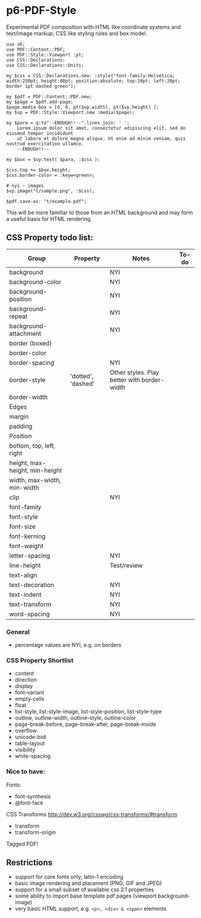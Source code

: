 p6-PDF-Style
============
Experimental PDF composition with HTML like coordinate systems and text/image markup; CSS like styling rules and box model.

```
use v6;
use PDF::Content::PDF;
use PDF::Style::Viewport :pt;
use CSS::Declarations;
use CSS::Declarations::Units;

my $css = CSS::Declarations.new: :style("font-family:Helvetica; width:250pt; height:80pt; position:absolute; top:20pt; left:20pt; border 1pt dashed green");

my $pdf = PDF::Content::PDF.new;
my $page = $pdf.add-page;
$page.media-box = [0, 0, pt($vp.width), pt($vp.height) ];
my $vp = PDF::Style::Viewport.new :media($page);

my $para = q:to"--ENOUGH!!--".lines.join: ' ';
    Lorem ipsum dolor sit amet, consectetur adipiscing elit, sed do eiusmod tempor incididunt
    ut labore et dolore magna aliqua. Ut enim ad minim veniam, quis nostrud exercitation ullamco.
    --ENOUGH!!--

my $box = $vp.text( $para, :$css );

$css.top += $box.height;
$css.border-color = :keyw<green>;

# nyi - images
$vp.image("t/sample.png", :$css);

$pdf.save-as: "t/example.pdf";
```

This will be more familiar to those from an HTML background and may form a useful basis for HTML rendering.

## CSS Property todo list:
Group|Property|Notes|To-do
---|---|---|---
background||NYI
  |background-color||NYI
  |background-position||NYI
  |background-repeat||NYI
  |background-attachment||NYI
border (boxed)|
  |border-color||
  |border-spacing||NYI
  |border-style|'dotted', 'dashed'|Other styles. Play better with border-width
  |border-width
Edges|
  |margin
  |padding
Position|
  |bottom, top, left, right
  |height, max-height, min-height
  |width, max-width, min-width
  |clip||NYI
  |font-family
  |font-style
  |font-size
  |font-kerning
  |font-weight||
  |letter-spacing||NYI
  |line-height||Test/review
  |text-align
  |text-decoration||NYI
  |text-indent||NYI
  |text-transform||NYI
  |word-spacing||NYI
  
### General
- percentage values are NYI, e.g. on borders

### CSS Property Shortlist
- content
- direction
- display
- font-variant
- empty-cells
- float
- list-style, list-style-image, list-style-position, list-style-type
- outline, outline-width, outline-style, outline-color
- page-break-before, page-break-after, page-break-inside
- overflow
- unicode-bidi
- table-layout
- visibility
- white-spacing

### Nice to have:
Fonts:
- font-synthesis
- @font-face

CSS Transforms http://dev.w3.org/csswg/css-transforms/#transform
- transform
- transform-origin

Tagged PDF!

## Restrictions

- support for core fonts only, latin-1 encoding
- basic image rendering and placement (PNG, GIF and JPEG)
- support for a small subset of available css 2.1 properties
- some ability to import base template pdf pages (viewport background-image)
- very basic HTML support, e.g. `<p>, <div> & <span>` elements

